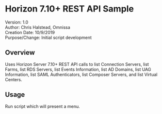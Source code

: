 # Horizon 7.10+ REST API Sample

Version:        1.0  
Author:         Chris Halstead, Omnissa  
Creation Date:  10/9/2019  
Purpose/Change: Initial script development  

## Overview
<!-- Summary Start -->
Uses Horizon Server 7.10+ REST API calls to list Connection Servers, list Farms, list RDS Servers, list Events Information, list AD Domains, list UAG Information, list SAML Authenticators, list Composer Servers, and list Virtual Centers.
<!-- Summary End -->

## Usage
Run script which will present a menu.